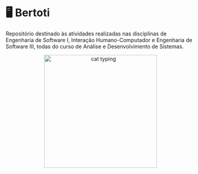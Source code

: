 # :desktop_computer: Bertoti
<p align="float">Repositório destinado às atividades realizadas nas disciplinas de Engenharia de Software I, Interação Humano-Computador e Engenharia de Software III, todas do curso de Análise e Desenvolvimento de Sistemas.<p>
<div align="center">
  <img alt="cat typing" src="https://c.tenor.com/SBAt0s2C6mwAAAAC/cat-keyboard.gif" width="300" height="300" />
  </div>
